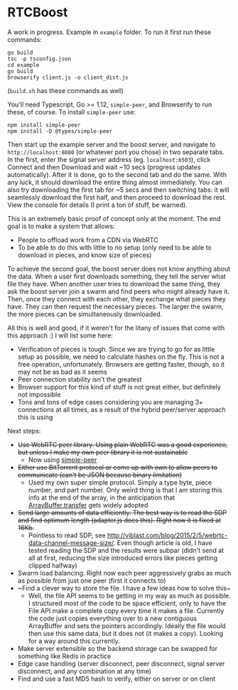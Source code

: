 RTCBoost
========

A work in progress. Example in `example` folder. To run it first run these commands:

```
go build
tsc -p tsconfig.json
cd example
go build
browserify client.js -o client_dist.js
```
(`build.sh` has these commands as well)

You'll need Typescript, Go >= 1.12, `simple-peer`, and Browserify to run these, of course. To install `simple-peer` use:
```
npm install simple-peer
npm install -D @types/simple-peer
```

Then start up the example server and the boost server, and navigate to `http://localhost:8080` (or whatever port you chose) in two separate tabs. In the first, enter the signal server address (eg. `localhost:6503`), click Connect and then Download and wait ~10 secs (progress updates automatically). After it is done, go to the second tab and do the same. With any luck, it should download the entire thing almost immediately. You can also try downloading the first tab for ~5 secs and then switching tabs: it will seamlessly download the first half, and then proceed to download the rest. View the console for details (I print a ton of stuff, be warned).

This is an extremely basic proof of concept only at the moment. The end goal is to make a system that allows:
- People to offload work from a CDN via WebRTC
- To be able to do this with little to no setup (only need to be able to download in pieces, and know size of pieces)

To achieve the second goal, the boost server does not know anything about the data. When a user first downloads something, they tell the server what file they have. When another user tries to download the same thing, they ask the boost server join a swarm and find peers who might already have it. Then, once they connect with each other, they exchange what pieces they have. They can then request the necessary pieces. The larger the swarm, the more pieces can be simultaneously downloaded.

All this is well and good, if it weren't for the litany of issues that come with this approach :)
I will list some here:
- Verification of pieces is tough. Since we are trying to go for as little setup as possible, we need to calculate hashes on the fly. This is not a free operation, unfortunately. Browsers are getting faster, though, so it may not be as bad as it seems
- Peer connection stability isn't the greatest
- Browser support for this kind of stuff is not great either, but definitely not impossible
- Tons and tons of edge cases considering you are managing 3+ connections at all times, as a result of the hybrid peer/server approach this is using

Next steps:
- ~~Use WebRTC peer library. Using plain WebRTC was a good experience, but unless I make my own peer library it is not sustainable~~
    - Now using [simple-peer](https://github.com/feross/simple-peer)
- ~~Either use BitTorrent protocol or come up with own to allow peers to communicate (can't be JSON because binary limitation)~~
    - Used my own super simple protocol. Simply a type byte, piece number, and part number. Only weird thing is that I am storing this info at the end of the array, in the anticipation that [ArrayBuffer.transfer](https://developer.mozilla.org/en-US/docs/Web/JavaScript/Reference/Global_Objects/ArrayBuffer/transfer) gets widely adopted
- ~~Send large amounts of data efficiently. The best way is to read the SDP and find optimum length (adapter.js does this). Right now it is fixed at 16Kb.~~
    - Pointless to read SDP, see http://viblast.com/blog/2015/2/5/webrtc-data-channel-message-size/. Even though article is old, I have tested reading the SDP and the results were subpar (didn't send at all at first, reducing the size introduced errors like pieces getting clipped halfway)
- Swarm load balancing. Right now each peer aggressively grabs as much as possible from just one peer (first it connects to)
- ~Find a clever way to store the file. I have a few ideas how to solve this~
    - Well, the file API seems to be getting in my way as much as possible. I structured most of the code to be space efficient, only to have the File API make a complete copy every time it makes a file. Currently the code just copies everything over to a new contiguous ArrayBuffer and sets the pointers accordingly. Ideally the file would then use this same data, but it does not (it makes a copy). Looking for a way around this currently.
- Make server extensible so the backend storage can be swapped for something like Redis in practice
- Edge case handling (server disconnect, peer disconnect, signal server disconnect, and any combination at any time)
- Find and use a fast MD5 hash to verify, either on server or on client
